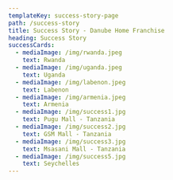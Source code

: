 ```yaml
---
templateKey: success-story-page
path: /success-story
title: Success Story - Danube Home Franchise
heading: Success Story
successCards:
  - mediaImage: /img/rwanda.jpeg
    text: Rwanda
  - mediaImage: /img/uganda.jpeg
    text: Uganda
  - mediaImage: /img/labenon.jpeg
    text: Labenon
  - mediaImage: /img/armenia.jpeg
    text: Armenia
  - mediaImage: /img/success1.jpg
    text: Pugu Mall - Tanzania
  - mediaImage: /img/success2.jpg
    text: GSM Mall - Tanzania
  - mediaImage: /img/success3.jpg
    text: Msasani Mall - Tanzania
  - mediaImage: /img/success5.jpg
    text: Seychelles
---
```


